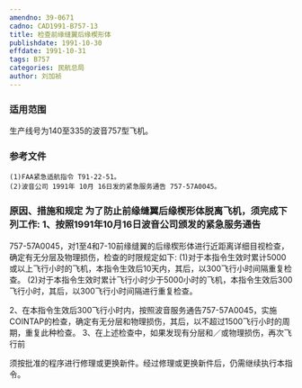 ```yaml
---
amendno: 39-0671
cadno: CAD1991-B757-13
title: 检查前缘缝翼后缘楔形体
publishdate: 1991-10-30
effdate: 1991-10-31
tags: B757
categories: 民航总局
author: 刘加祯
---
```


### 适用范围 
生产线号为140至335的波音757型飞机。

<!--more-->
### 参考文件
    (1)FAA紧急适航指令 T91-22-51。
    (2)波音公司 1991年 10月 16日发的紧急服务通告 757-57A0045。

### 原因、措施和规定     为了防止前缘缝翼后缘楔形体脱离飞机，须完成下列工作: 1、按照1991年10月16日波音公司颁发的紧急服务通告
757-57A0045，对1至4和7-10前缘缝翼的后缘楔形体进行近距离详细目视检查，确定有无分层及物理损伤，检查的时限规定如下: 
      (1)对于本指令生效时累计5000或以上飞行小时的飞机，本指令生效后10天内，其后，以300飞行小时间隔重复检查。 
      (2)对于本指令生效时累计飞行小时少于5000小时的飞机，本指令生效后300飞行小时，其后，以300飞行小时间隔进行重复检查。 

2、在本指令生效后300飞行小时内，按照波音服务通告757-57A0045，实施COINTAP的检查，确定有无分层和物理损伤，其后，以不超过1500飞行小时的周期，重复此种检查。 
    3、在上述检查中，如果发现有分层和／或物理损伤，再次飞行前
  
须按批准的程序进行修理或更换新件。经过修理或更换新件后，仍需继续执行本指令。
